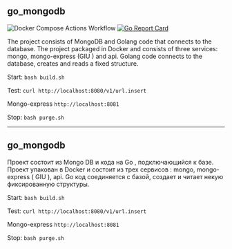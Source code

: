 ## go_mongodb

![Docker Compose Actions Workflow](https://github.com/dxavx/go_mongodb/workflows/Docker%20Compose%20Actions%20Workflow/badge.svg?branch=master)
[![Go Report Card](https://goreportcard.com/badge/github.com/dxavx/go_mongodb)](https://goreportcard.com/report/github.com/dxavx/go_mongodb)

The project consists of MongoDB and Golang code that connects to the database. The project  packaged in Docker and consists of three services: mongo, mongo-express (GIU ) and api. Golang code connects to the database, creates and reads a fixed structure.  

Start: `bash build.sh`

Test:  `curl http://localhost:8080/v1/url.insert`

Mongo-express `http://localhost:8081`

Stop: `bash purge.sh`

***

## go_mongodb


Проект состоит из Mongo DB и кода на Go , подключающийся к базе. Проект упакован в Docker и  состоит из трех сервисов : mongo, mongo-express ( GIU ), api. Gо код соединяется с базой, создает и читает некую фиксированную структуры.

Start: `bash build.sh`

Test:  `curl http://localhost:8080/v1/url.insert`

Mongo-express `http://localhost:8081`

Stop: `bash purge.sh`
